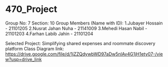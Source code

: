 # 470_Project

Group No: 7
Section: 10
Group Members (Name with ID):
              1.Jubayer Hossain - 21101205
              2.Nusrat Jahan Nuha - 21141009
              3.Mehedi Hasan Nabil - 21101203
              4.Farhan Labib Jahin - 21101204

Selected Project: Simplifying shared expenses and roommate discovery platform
Class Diagram link: https://drive.google.com/file/d/1jZZQdywbWD97aDw5nlAv4G1jH1ety07-/view?usp=drive_link
